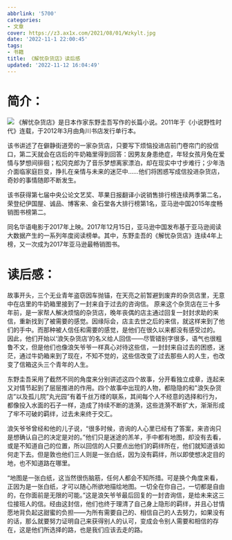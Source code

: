 ```yaml
---
abbrlink: '5700'
categories:
- 文章
cover: https://z3.ax1x.com/2021/08/01/Wzkylt.jpg
date: '2022-11-1 22:00:45'
tags:
- 书籍
title: 《解忧杂货店》读后感
updated: '2022-11-12 16:04:49'
---
```

# 简介：

![](/img/8-1.webp)
《解忧杂货店》是日本作家东野圭吾写作的长篇小说。2011年于《小说野性时代》连载，于2012年3月由角川书店发行单行本。

该书讲述了在僻静街道旁的一家杂货店，只要写下烦恼投进店前门卷帘门的投信口，第二天就会在店后的牛奶箱里得到回答：因男友身患绝症，年轻女孩月兔在爱情与梦想间徘徊；松冈克郎为了音乐梦想离家漂泊，却在现实中寸步难行；少年浩介面临家庭巨变，挣扎在亲情与未来的迷茫中……他们将困惑写成信投进杂货店，奇妙的事情随即不断发生。

该书获得第七届中央公论文艺奖、苹果日报翻译小说销售排行榜连续两季第二名，荣登纪伊国屋、诚品、博客来、金石堂各大排行榜第1名，亚马逊中国2015年度畅销图书榜第二。

同名华语电影于2017年上映。2017年12月15日，亚马逊中国发布基于亚马逊阅读大数据产生的一系列年度阅读榜单。其中，东野圭吾的《解忧杂货店》连续4年上榜，又一次成为2017年亚马逊最畅销图书。

# 读后感：

故事开头，三个无业青年盗窃因车抛锚，在天亮之前暂避到废弃的杂货店里，无意中在店里的牛奶箱里接到了一封来自于过去的咨询信。
原来这个杂货店在三十多年前，是一家帮人解决烦恼的杂货店，晚年丧偶的店主通过回复一封封求助的来信，重新找到了被需要的感觉。因缘际会，店主去世之后的来信，就这样来到了他们的手中。而那种被人信任和需要的感觉，是他们在很久以来都没有感受过的。
因此，他们开始以‘浪矢杂货店’的名义给人回信——尽管错别字很多，语气也很粗鲁不文，但是他们也像浪矢爷爷一样真心对待这些信，一封封来自过去的困惑，迷茫，通过牛奶箱来到了现在，不知不觉的，这些信改变了过去那些人的人生，也改变了信箱这头三个青年的人生。

东野圭吾采用了截然不同的角度来分别讲述这四个故事，分开看独立成章，连起来又对情节起到了层层推进的作用。四个故事中出现的人物，都隐隐的和"浪矢杂货店”以及孤儿院”丸光园”有着千丝万缕的联系，其间每个人不经意的选择和行为，都像投入水面的石子一样，造成了持续不断的涟漪，这些涟漪不断扩大，渐渐形成了牢不可破的羁绊，过去未来终于交汇。

浪矢爷爷曾经和他的儿子说，“很多时候，咨询的人心里已经有了答案，来咨询只是想确认自己的决定是对的。”他们只是迷途的羔羊，手中都有地图，却没有去看，或是不知道自己的位置，所以回信的人只要点出他们的羁绊所在，他们就知道该如何走下去。但是敦也他们三人则是一张白纸，因为没有羁绊，所以即使想决定目的地，也不知道路在哪里。

“地图是一张白纸，这当然很伤脑筋，任何人都会不知所措。可是换个角度来看，正因为是一张白纸，才可以随心所欲地描绘地图。一切全在你自己，一切都是自由的，在你面前是无限的可能。”这是浪矢爷爷最后回复的一封咨询信，是给未来这三位接班人的信。经由这封信，他们也终于理清了自己身上隐形的羁绊，并且心甘情愿地背负起这甜蜜的负担——为所有需要自己的、相信自己的人去努力，如果没有的话，那么就要努力证明自己来获得别人的认可，变成会令别人需要和相信的存在，这是他们所选择的路，也是我们应该去走的路。
